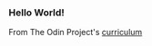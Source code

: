### Hello World!

From The Odin Project's [curriculum](http://www.theodinproject.com/web-development-101/html-css)
